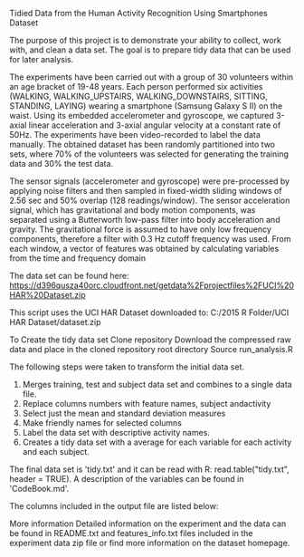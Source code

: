 Tidied Data from the Human Activity Recognition Using Smartphones Dataset

The purpose of this project is to demonstrate your ability to collect, work with, and clean a data set. The goal is to prepare tidy data that can be used for later analysis. 

The experiments have been carried out with a group of 30 volunteers within an age bracket of 19-48 years. Each person performed six activities (WALKING, WALKING_UPSTAIRS, WALKING_DOWNSTAIRS, SITTING, STANDING, LAYING) wearing a smartphone (Samsung Galaxy S II) on the waist. Using its embedded accelerometer and gyroscope, we captured 3-axial linear acceleration and 3-axial angular velocity at a constant rate of 50Hz. The experiments have been video-recorded to label the data manually. The obtained dataset has been randomly partitioned into two sets, where 70% of the volunteers was selected for generating the training data and 30% the test data. 

The sensor signals (accelerometer and gyroscope) were pre-processed by applying noise filters and then sampled in fixed-width sliding windows of 2.56 sec and 50% overlap (128 readings/window). The sensor acceleration signal, which has gravitational and body motion components, was separated using a Butterworth low-pass filter into body acceleration and gravity. The gravitational force is assumed to have only low frequency components, therefore a filter with 0.3 Hz cutoff frequency was used. From each window, a vector of features was obtained by calculating variables from the time and frequency domain

The data set can be found here:
  https://d396qusza40orc.cloudfront.net/getdata%2Fprojectfiles%2FUCI%20HAR%20Dataset.zip 
 
This script uses the UCI HAR Dataset downloaded to:  C:/2015 R Folder/UCI HAR Dataset/dataset.zip

To Create the tidy data set
Clone repository
Download the compressed raw data and place in the cloned repository root directory
Source run_analysis.R 



The following steps were taken to transform the initial data set. 
 1. Merges training, test and subject data set and combines to a single data file.
 2. Replace columns numbers with feature names, subject andactivity
 3. Select just the mean and standard deviation measures
 4. Make friendly names for selected columns
 5. Label the data set with descriptive activity names. 
 6. Creates a tidy data set with a average for each variable for each activity and each subject. 

The final data set is 'tidy.txt' and it can be read with R: read.table("tidy.txt", header = TRUE). A description of the variables can be found in 'CodeBook.md'. 

The columns included in the output file are listed below:

More information
Detailed information on the experiment and the data can be found in  README.txt and features_info.txt files included in the experiment data zip file or find more information on the dataset homepage.

